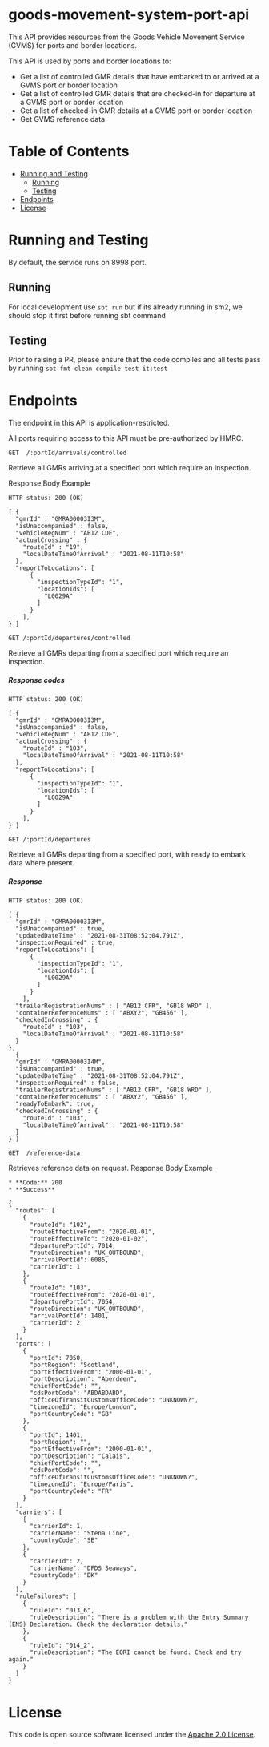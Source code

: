 goods-movement-system-port-api
==============================

This API provides resources from the Goods Vehicle Movement Service (GVMS) for ports and border locations.

This API is used by ports and border locations to:

* Get a list of controlled GMR details that have embarked to or arrived at a GVMS port or border location
* Get a list of controlled GMR details that are checked-in for departure at a GVMS port or border location
* Get a list of checked-in GMR details at a GVMS port or border location
* Get GVMS reference data

Table of Contents
=================

* [Running and Testing](#running-and-testing)
    * [Running](#running)
    * [Testing](#testing)
* [Endpoints](#endpoints)
* [License](#license)

Running and Testing
===================
By default, the service runs on 8998 port.

Running
-------
For local development use `sbt run` but if its already running in sm2, we should stop it first before running sbt command

Testing
-------
Prior to raising a PR, please ensure that the code compiles and all tests pass by running `sbt fmt clean compile test it:test`

Endpoints
===================
The endpoint in this API is application-restricted.

All ports requiring access to this API must be pre-authorized by HMRC.

```GET  /:portId/arrivals/controlled```

Retrieve all GMRs arriving at a specified port which require an inspection.

Response Body Example
```
HTTP status: 200 (OK)

[ {
  "gmrId" : "GMRA00003I3M",
  "isUnaccompanied" : false,
  "vehicleRegNum" : "AB12 CDE",
  "actualCrossing" : {
    "routeId" : "19",
    "localDateTimeOfArrival" : "2021-08-11T10:58"
  },
  "reportToLocations": [
      {
        "inspectionTypeId": "1",
        "locationIds": [
          "L0029A"
        ]
      }
    ],
} ]
```

```GET /:portId/departures/controlled```

Retrieve all GMRs departing from a specified port which require an inspection.

##### Response codes

```
HTTP status: 200 (OK)

[ {
  "gmrId" : "GMRA00003I3M",
  "isUnaccompanied" : false,
  "vehicleRegNum" : "AB12 CDE",
  "actualCrossing" : {
    "routeId" : "103",
    "localDateTimeOfArrival" : "2021-08-11T10:58"
  },
  "reportToLocations": [
      {
        "inspectionTypeId": "1",
        "locationIds": [
          "L0029A"
        ]
      }
    ],
} ]
```

```GET /:portId/departures```

Retrieve all GMRs departing from a specified port, with ready to embark data where present.

##### Response

```
HTTP status: 200 (OK)

[ {
  "gmrId" : "GMRA00003I3M",
  "isUnaccompanied" : true,
  "updatedDateTime" : "2021-08-31T08:52:04.791Z",
  "inspectionRequired" : true,
  "reportToLocations": [
      {
        "inspectionTypeId": "1",
        "locationIds": [
          "L0029A"
        ]
      }
    ],
  "trailerRegistrationNums" : [ "AB12 CFR", "GB18 WRD" ],
  "containerReferenceNums" : [ "ABXY2", "GB456" ],
  "checkedInCrossing" : {
    "routeId" : "103",
    "localDateTimeOfArrival" : "2021-08-11T10:58"
  }
},
  {
  "gmrId" : "GMRA00003I4M",
  "isUnaccompanied" : true,
  "updatedDateTime" : "2021-08-31T08:52:04.791Z",
  "inspectionRequired" : false,
  "trailerRegistrationNums" : [ "AB12 CFR", "GB18 WRD" ],
  "containerReferenceNums" : [ "ABXY2", "GB456" ],
  "readyToEmbark": true,
  "checkedInCrossing" : {
    "routeId" : "103",
    "localDateTimeOfArrival" : "2021-08-11T10:58"
  }
} ]
```

```GET  /reference-data ```

Retrieves reference data on request.
Response Body Example
```
* **Code:** 200
* **Success**

{
  "routes": [
    {
      "routeId": "102",
      "routeEffectiveFrom": "2020-01-01",
      "routeEffectiveTo": "2020-01-02",
      "departurePortId": 7014,
      "routeDirection": "UK_OUTBOUND",
      "arrivalPortId": 6085,
      "carrierId": 1
    },
    {
      "routeId": "103",
      "routeEffectiveFrom": "2020-01-01",
      "departurePortId": 7054,
      "routeDirection": "UK_OUTBOUND",
      "arrivalPortId": 1401,
      "carrierId": 2
    }
  ],
  "ports": [
    {
      "portId": 7050,
      "portRegion": "Scotland",
      "portEffectiveFrom": "2000-01-01",
      "portDescription": "Aberdeen",
      "chiefPortCode": "",
      "cdsPortCode": "ABDABDABD",
      "officeOfTransitCustomsOfficeCode": "UNKNOWN?",
      "timezoneId": "Europe/London",
      "portCountryCode": "GB"
    },
    {
      "portId": 1401,
      "portRegion": "",
      "portEffectiveFrom": "2000-01-01",
      "portDescription": "Calais",
      "chiefPortCode": "",
      "cdsPortCode": "",
      "officeOfTransitCustomsOfficeCode": "UNKNOWN?",
      "timezoneId": "Europe/Paris",
      "portCountryCode": "FR"
    }
  ],
  "carriers": [
    {
      "carrierId": 1,
      "carrierName": "Stena Line",
      "countryCode": "SE"
    },
    {
      "carrierId": 2,
      "carrierName": "DFDS Seaways",
      "countryCode": "DK"
    }
  ],
  "ruleFailures": [
    {
      "ruleId": "013_6",
      "ruleDescription": "There is a problem with the Entry Summary (ENS) Declaration. Check the declaration details."
    },
    {
      "ruleId": "014_2",
      "ruleDescription": "The EORI cannot be found. Check and try again."
    }
  ]
}
```

License
=======

This code is open source software licensed under the [Apache 2.0 License]("http://www.apache.org/licenses/LICENSE-2.0.html").